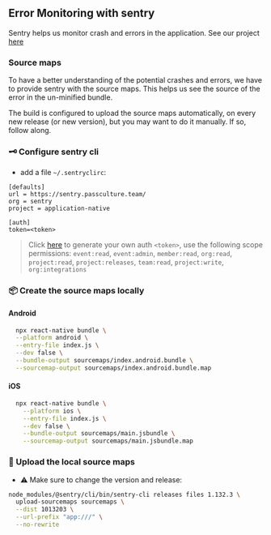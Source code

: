 ## Error Monitoring with sentry

Sentry helps us monitor crash and errors in the application. See our project [here](https://sentry.passculture.team/organizations/sentry/issues/?project=6)

### Source maps

To have a better understanding of the potential crashes and errors, we have to provide sentry with the source maps. This helps us see the source of the error in the un-minified bundle.

The build is configured to upload the source maps automatically, on every new release (or new version), but you may want to do it manually. If so, follow along.

### 🗝 Configure sentry cli

- add a file `~/.sentryclirc`:

```
[defaults]
url = https://sentry.passculture.team/
org = sentry
project = application-native

[auth]
token=<token>
```

> Click [here](https://sentry.passculture.team/settings/account/api/auth-tokens/) to generate your own auth `<token>`, use the following scope permissions: `event:read`, `event:admin`, `member:read`, `org:read`, `project:read`, `project:releases`, `team:read`, `project:write`, `org:integrations`

### 📦 Create the source maps locally

#### Android

```bash
  npx react-native bundle \
  --platform android \
  --entry-file index.js \
  --dev false \
  --bundle-output sourcemaps/index.android.bundle \
  --sourcemap-output sourcemaps/index.android.bundle.map
```

#### iOS

```bash
  npx react-native bundle \
    --platform ios \
    --entry-file index.js \
    --dev false \
    --bundle-output sourcemaps/main.jsbundle \
    --sourcemap-output sourcemaps/main.jsbundle.map
```

### 🚢 Upload the local source maps

- ⚠️ Make sure to change the version and release:

```bash
node_modules/@sentry/cli/bin/sentry-cli releases files 1.132.3 \
  upload-sourcemaps sourcemaps \
  --dist 1013203 \
  --url-prefix "app:///" \
  --no-rewrite
```
